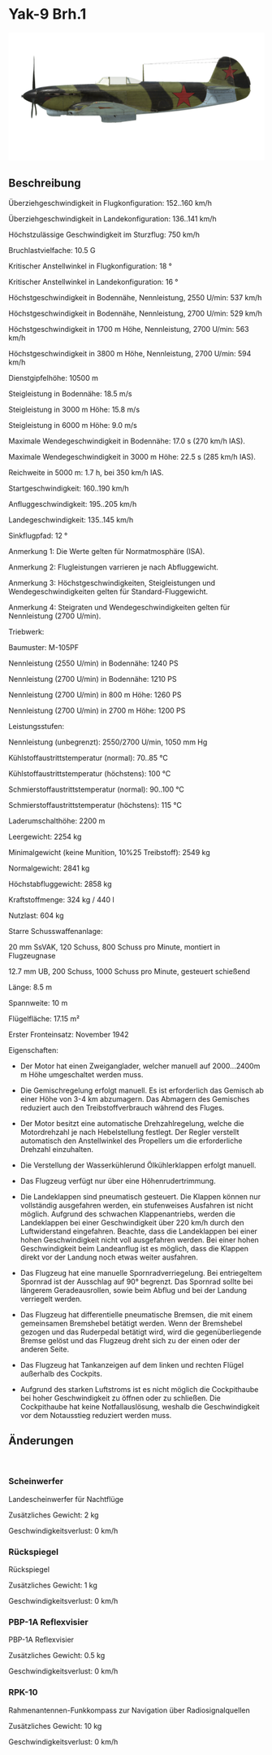 # Yak-9 Brh.1
  

  
![yak9s1](../images/yak9s1.png)
  

  
## Beschreibung
  

  
Überziehgeschwindigkeit in Flugkonfiguration: 152..160 km/h
  
Überziehgeschwindigkeit in Landekonfiguration: 136..141 km/h
  
Höchstzulässige Geschwindigkeit im Sturzflug: 750 km/h
  
Bruchlastvielfache: 10.5 G
  
Kritischer Anstellwinkel in Flugkonfiguration: 18 °
  
Kritischer Anstellwinkel in Landekonfiguration: 16 °
  

  
Höchstgeschwindigkeit in Bodennähe, Nennleistung, 2550 U/min: 537 km/h
  
Höchstgeschwindigkeit in Bodennähe, Nennleistung, 2700 U/min: 529 km/h
  
Höchstgeschwindigkeit in 1700 m Höhe, Nennleistung, 2700 U/min: 563 km/h
  
Höchstgeschwindigkeit in 3800 m Höhe, Nennleistung, 2700 U/min: 594 km/h
  

  
Dienstgipfelhöhe: 10500 m
  
Steigleistung in Bodennähe: 18.5 m/s
  
Steigleistung in 3000 m Höhe: 15.8 m/s
  
Steigleistung in 6000 m Höhe: 9.0 m/s
  

  
Maximale Wendegeschwindigkeit in Bodennähe: 17.0 s (270 km/h IAS).
  
Maximale Wendegeschwindigkeit in 3000 m Höhe: 22.5 s (285 km/h IAS).
  

  
Reichweite in 5000 m: 1.7 h, bei 350 km/h IAS.
  

  
Startgeschwindigkeit: 160..190 km/h
  
Anfluggeschwindigkeit: 195..205 km/h
  
Landegeschwindigkeit: 135..145 km/h
  
Sinkflugpfad: 12 °
  

  
Anmerkung 1: Die Werte gelten für Normatmosphäre (ISA).
  
Anmerkung 2: Flugleistungen varrieren je nach Abfluggewicht.
  
Anmerkung 3: Höchstgeschwindigkeiten, Steigleistungen und Wendegeschwindigkeiten gelten für Standard-Fluggewicht.
  
Anmerkung 4: Steigraten und Wendegeschwindigkeiten gelten für Nennleistung (2700 U/min).
  

  
Triebwerk:
  
Baumuster: M-105PF
  
Nennleistung (2550 U/min) in Bodennähe: 1240 PS
  
Nennleistung (2700 U/min) in Bodennähe: 1210 PS
  
Nennleistung (2700 U/min) in 800 m Höhe: 1260 PS
  
Nennleistung (2700 U/min) in 2700 m Höhe: 1200 PS
  

  
Leistungsstufen:
  
Nennleistung (unbegrenzt): 2550/2700 U/min, 1050 mm Hg
  

  
Kühlstoffaustrittstemperatur (normal): 70..85 °C
  
Kühlstoffaustrittstemperatur (höchstens): 100 °C
  
Schmierstoffaustrittstemperatur (normal): 90..100 °C
  
Schmierstoffaustrittstemperatur (höchstens): 115 °C
  

  
Laderumschalthöhe: 2200 m
  

  
Leergewicht: 2254 kg
  
Minimalgewicht (keine Munition, 10%25 Treibstoff): 2549 kg
  
Normalgewicht: 2841 kg
  
Höchstabfluggewicht: 2858 kg
  
Kraftstoffmenge: 324 kg / 440 l
  
Nutzlast: 604 kg
  

  
Starre Schusswaffenanlage:
  
20 mm SsVAK, 120 Schuss, 800 Schuss pro Minute, montiert in Flugzeugnase
  
12.7 mm UB, 200 Schuss, 1000 Schuss pro Minute, gesteuert schießend
  

  
Länge: 8.5 m
  
Spannweite: 10 m
  
Flügelfläche: 17.15 m²
  

  
Erster Fronteinsatz: November 1942
  

  
Eigenschaften:
  
- Der Motor hat einen Zweiganglader, welcher manuell auf 2000...2400m m Höhe umgeschaltet werden muss.
  
- Die Gemischregelung erfolgt manuell. Es ist erforderlich das Gemisch ab einer Höhe von 3-4 km abzumagern. Das Abmagern des Gemisches reduziert auch den Treibstoffverbrauch während des Fluges.
  
- Der Motor besitzt eine automatische Drehzahlregelung, welche die Motordrehzahl je nach Hebelstellung festlegt. Der Regler verstellt automatisch den Anstellwinkel des Propellers um die erforderliche Drehzahl einzuhalten.
  
- Die Verstellung der Wasserkühlerund Ölkühlerklappen erfolgt manuell.
  
- Das Flugzeug verfügt nur über eine Höhenrudertrimmung.
  
- Die Landeklappen sind pneumatisch gesteuert. Die Klappen können nur vollständig ausgefahren werden, ein stufenweises Ausfahren ist nicht möglich. Aufgrund des schwachen Klappenantriebs, werden die Landeklappen bei einer Geschwindigkeit über 220 km/h durch den Luftwiderstand eingefahren. Beachte, dass die Landeklappen bei einer hohen Geschwindigkeit nicht voll ausgefahren werden. Bei einer hohen Geschwindigkeit beim Landeanflug ist es möglich, dass die Klappen direkt vor der Landung noch etwas weiter ausfahren.
  
- Das Flugzeug hat eine manuelle Spornradverriegelung. Bei entriegeltem Spornrad ist der Ausschlag auf 90° begrenzt. Das Spornrad sollte bei längerem Geradeausrollen, sowie beim Abflug und bei der Landung verriegelt werden.
  
- Das Flugzeug hat differentielle pneumatische Bremsen, die mit einem gemeinsamen Bremshebel betätigt werden. Wenn der Bremshebel gezogen und das Ruderpedal betätigt wird, wird die gegenüberliegende Bremse gelöst und das Flugzeug dreht sich zu der einen oder der anderen Seite.
  
- Das Flugzeug hat Tankanzeigen auf dem linken und rechten Flügel außerhalb des Cockpits.
  
- Aufgrund des starken Luftstroms ist es nicht möglich die Cockpithaube bei hoher Geschwindigkeit zu öffnen oder zu schließen. Die Cockpithaube hat keine Notfallauslösung, weshalb die Geschwindigkeit vor dem Notausstieg reduziert werden muss.
  

  
## Änderungen
  
﻿
  
  
### Scheinwerfer
  

  
Landescheinwerfer für Nachtflüge
  
Zusätzliches Gewicht: 2 kg
  
Geschwindigkeitsverlust: 0 km/h﻿
  
  
### Rückspiegel
  

  
Rückspiegel
  
Zusätzliches Gewicht: 1 kg
  
Geschwindigkeitsverlust: 0 km/h﻿
  
  
### PBP-1A Reflexvisier
  

  
PBP-1A Reflexvisier
  
Zusätzliches Gewicht: 0.5 kg
  
Geschwindigkeitsverlust: 0 km/h﻿
  

  
  
### RPK-10
  

  
Rahmenantennen-Funkkompass zur Navigation über Radiosignalquellen
  
Zusätzliches Gewicht: 10 kg
  
Geschwindigkeitsverlust: 0 km/h  
